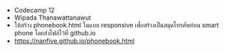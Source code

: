 - Codecamp 12
- Wipada Thanawattanawut
- ให้สร้าง phonebook.html ในแบบ responsive เพื่อสร้างเป็นสมุดโทรศัพท์บน smart phone โดยส่งไฟล์ไว้ที่ github.io
- https://nanfive.github.io/phonebook.html

